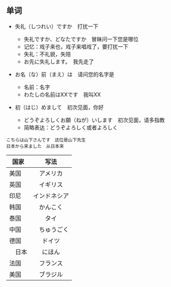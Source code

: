 ## 单词

- 失礼（しつれい）ですか　打扰一下 
    - 失礼ですか、どなたですか　冒昧问一下您是哪位
    - 记忆：戏子来也，戏子来唱戏了，要打扰一下
    - 失礼：不礼貌，失陪
    - お先に失礼します。　我先走了

- お名（な）前（まえ）は　请问您的名字是
    - 名前：名字
    - わたしの名前はXXです　我叫XX

- 初（はじ）めまして　初次见面，你好
    - どうぞよろしくお願（ねが）いします　初次见面，请多指教
    - 简略表达：どうぞよろしく或者よろしく

```
こちらは山下さんです　这位是山下先生
日本から来ました　从日本来
```


| 国家        |  写法      | 
| ------------- |:-------------:| 
| 美国     | アメリカ | 
| 英国     | イギリス | 
| 印尼     | インドネシア |
| 韩国     | かんこく |
| 泰国     | タイ |
| 中国    |　ちゅうごく |
| 德国     | ドイツ |     
|　日本     | にほん | 
| 法国     | フランス | 
| 美国     | ブラジル |

